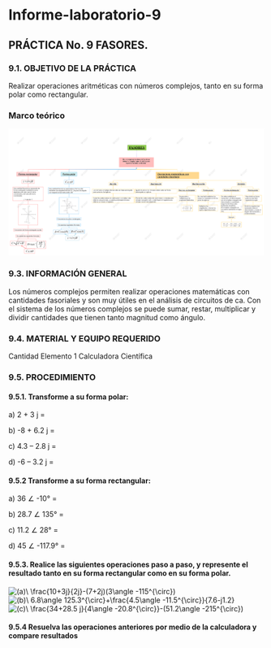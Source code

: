# Informe-laboratorio-9
 
**<H2>PRÁCTICA No. 9 FASORES.</H2>**

**<H3>9.1. OBJETIVO DE LA PRÁCTICA</H3>**

Realizar operaciones aritméticas con números complejos, tanto en su forma polar 
como rectangular.

**<H3>Marco teórico</H3>**

![Image text](https://github.com/S3bastianCaceres/Informe-laboratorio-9/blob/main/FASO%209999.png)

**<H3>9.3. INFORMACIÓN GENERAL</H3>**

Los números complejos permiten realizar operaciones matemáticas con 
cantidades fasoriales y son muy útiles en el análisis de circuitos de ca. Con el sistema de 
los números complejos se puede sumar, restar, multiplicar y dividir cantidades que tienen 
tanto magnitud como ángulo.

**<H3>9.4. MATERIAL Y EQUIPO REQUERIDO</H3>**


Cantidad Elemento
1 Calculadora Científica



**<H3>9.5. PROCEDIMIENTO</H3>**

**<H4>9.5.1. Transforme a su forma polar:</H4>**

a) 2 + 3 j = 

b) -8 + 6.2 j = 

c) 4.3 – 2.8 j = 

d) -6 – 3.2 j =


**<H4>9.5.2 Transforme a su forma rectangular:</H4>**
a) 36 ∠ -10° = 

b) 28.7 ∠ 135° = 

c) 11.2 ∠ 28° = 

d) 45 ∠ -117.9° = 
 


**<H4>9.5.3. Realice las siguientes operaciones paso a paso, y represente el resultado tanto en su forma rectangular como en su forma polar.</H4>**

<img src="https://latex.codecogs.com/svg.image?(a)\&space;\frac{10&plus;3j}{2j}-(7&plus;2j)(3\angle&space;-115^{\circ})" title="(a)\ \frac{10+3j}{2j}-(7+2j)(3\angle -115^{\circ})" />


<img src="https://latex.codecogs.com/svg.image?(b)\&space;6.8\angle&space;125.3^{\circ}&plus;\frac{4.5\angle&space;-11.5^{\circ}}{7.6-j1.2}" title="(b)\ 6.8\angle 125.3^{\circ}+\frac{4.5\angle -11.5^{\circ}}{7.6-j1.2}" />


<img src="https://latex.codecogs.com/svg.image?(c)\&space;\frac{34&plus;28.5&space;j}{4\angle&space;-20.8^{\circ}}-(51.2\angle&space;-215^{\circ})" title="(c)\ \frac{34+28.5 j}{4\angle -20.8^{\circ}}-(51.2\angle -215^{\circ})" />


**<H4>9.5.4 Resuelva las operaciones anteriores por medio de la calculadora y compare resultados</H4>**

